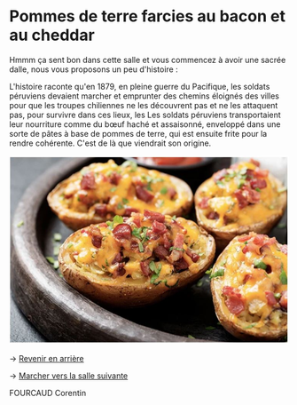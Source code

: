 # **Pommes de terre farcies au bacon et au cheddar**

Hmmm ça sent bon dans cette salle et vous commencez à avoir une sacrée dalle, nous vous proposons un peu d'histoire : 

L'histoire raconte qu'en 1879, en pleine guerre du Pacifique, les soldats péruviens devaient marcher et emprunter des chemins éloignés des villes pour que les troupes chiliennes ne les découvrent pas et ne les attaquent pas, pour survivre dans ces lieux, les Les soldats péruviens transportaient leur nourriture comme du bœuf haché et assaisonné, enveloppé dans une sorte de pâtes à base de pommes de terre, qui est ensuite frite pour la rendre cohérente. C'est de là que viendrait son origine.

![alt text](/images/Plat10.jpg)

-> [Revenir en arrière](https://github.com/cfourcaud/TP2_GRP3_Labyrinthe/blob/main/Salle11.md)

-> [Marcher vers la salle suivante](https://github.com/cfourcaud/TP2_GRP3_Labyrinthe/blob/main/Salle9.md)

FOURCAUD Corentin
